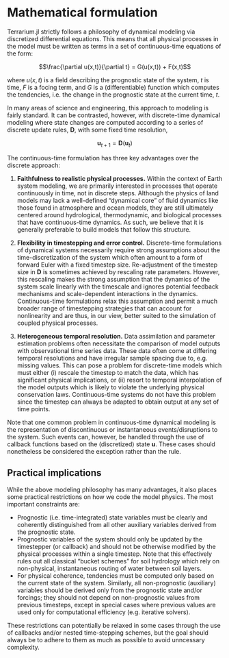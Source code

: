 # Mathematical formulation

Terrarium.jl strictly follows a philosophy of dynamical modeling via discretized differential equations. This means that all physical processes in the model must be written as terms in a set of continuous-time equations of the form:
```math
\frac{\partial u(x,t)}{\partial t} = G(u(x,t)) + F(x,t)
```
where $u(x,t)$ is a field describing the prognostic state of the system, $t$ is time, $F$ is a focing term, and $G$ is a (differentiable) function which computes the tendencies, i.e. the change in the prognostic state at the current time, $t$.

In many areas of science and engineering, this approach to modeling is fairly standard. It can be contrasted, however, with discrete-time dynamical modeling where state changes are computed according to a series of discrete update rules, $\mathbf{D}$, with some fixed time resolution,
```math
\mathbf{u}_{t+1} = \mathbf{D}(\mathbf{u}_{t})
```

The continuous-time formulation has three key advantages over the discrete approach:

1. **Faithfulness to realistic physical processes.** Within the context of Earth system modeling, we are primarily interested in processes that operate continuously in time, not in discrete steps. Although the physics of land models may lack a well-defined “dynamical core” of fluid dynamics like those found in atmosphere and ocean models, they are still ultimately centered around hydrological, thermodynamic, and biological processes that have continuous-time dynamics. As such, we believe that it is generally preferable to build models that follow this structure.

2. **Flexibility in timestepping and error control.** Discrete-time formulations of dynamical systems necessarily require strong assumptions about the time-discretization of the system which often amount to a form of forward Euler with a fixed timestep size. Re-adjustment of the timestep size in $\mathbf{D}$ is sometimes achieved by rescaling rate parameters. However, this rescaling makes the strong assumption that the dynamics of the system scale linearly with the timescale and ignores potential feedback mechanisms and scale-dependent interactions in the dynamics. Continuous-time formulations relax this assumption and permit a much broader range of timestepping strategies that can account for nonlinearity and are thus, in our view, better suited to the simulation of coupled physical processes.

3. **Heterogeneous temporal resolution.** Data assimilation and parameter estimation problems often necessitate the comparison of model outputs with observational time series data. These data often come at differing temporal resolutions and have irregular sample spacing due to, e.g. missing values. This can pose a problem for discrete-time models which must either (i) rescale the timestep to match the data, which has significant physical implications, or (ii) resort to temporal interpolation of the model outputs which is likely to violate the underlying physical conservation laws. Continuous-time systems do not have this problem since the timestep can always be adapted to obtain output at any set of time points.

Note that one common problem in continuous-time dynamical modeling is the representation of discontinuous or instantaneous events/disruptions to the system. Such events can, however,  be handled through the use of callback functions based on the (discretized) state $\mathbf{u}$. These cases should nonetheless be considered the exception rather than the rule.

## Practical implications

While the above modeling philosophy has many advantages, it also places some practical restrictions on how we code the model physics. The most important constraints are:
- Prognostic (i.e. time-integrated) state variables must be clearly and coherently distinguished from all other auxiliary variables derived from the prognostic state.
- Prognostic variables of the system should only be updated by the timestepper (or callback) and should not be otherwise modified by the physical processes within a single timestep. Note that this effectively rules out all classical “bucket schemes” for soil hydrology which rely on non-physical, instantaneous routing of water between soil layers.
- For physical coherence, tendencies must be computed only based on the current state of the system. Similarly, all non-prognostic (auxiliary) variables should be derived only from the prognostic state and/or forcings; they should not depend on non-prognostic values from previous timesteps, except in special cases where previous values are used only for computational efficiency (e.g. iterative solvers).

These restrictions can potentially be relaxed in some cases through the use of callbacks and/or nested time-stepping schemes, but the goal should always be to adhere to them as much as possible to avoid unncessary complexity.
